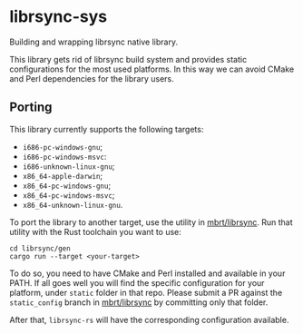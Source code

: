 # librsync-sys
Building and wrapping librsync native library.

This library gets rid of librsync build system and provides static configurations for the most used platforms. In this way we can avoid CMake and Perl dependencies for the library users.

## Porting

This library currently supports the following targets:

* `i686-pc-windows-gnu`;
* `i686-pc-windows-msvc`:
* `i686-unknown-linux-gnu`;
* `x86_64-apple-darwin`;
* `x86_64-pc-windows-gnu`;
* `x86_64-pc-windows-msvc`;
* `x86_64-unknown-linux-gnu`.

To port the library to another target, use the utility in [mbrt/librsync](https://github.com/mbrt/librsync/tree/static_config/gen). Run that utility with the Rust toolchain you want to use:

```
cd librsync/gen
cargo run --target <your-target>
```

To do so, you need to have CMake and Perl installed and available in your PATH. If all goes well you will find the specific configuration for your platform, under `static` folder in that repo. Please submit a PR against the `static_config` branch in [mbrt/librsync](https://github.com/mbrt/librsync) by committing only that folder.

After that, `librsync-rs` will have the corresponding configuration available.
